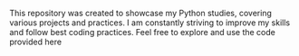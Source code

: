 This repository was created to showcase my Python studies, covering various projects and practices. I am constantly striving to improve my skills and follow best coding practices. Feel free to explore and use the code provided here
